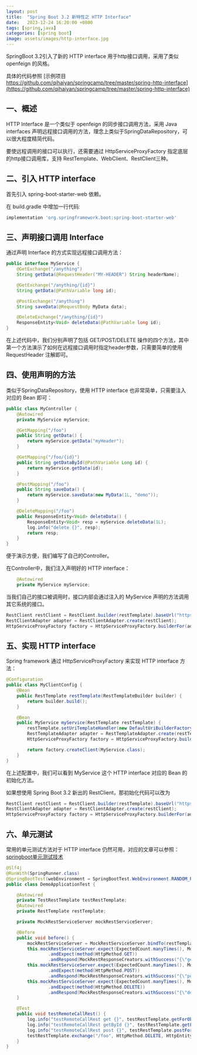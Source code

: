 ```yaml
---
layout: post
title:  "Spring Boot 3.2 新特性之 HTTP Interface"
date:   2023-12-24 16:20:00 +0800
tags: [spring,java]
categories: [spring boot]
image: assets/images/http-interface.jpg
---
```


SpringBoot 3.2引入了新的 HTTP interface 用于http接口调用，采用了类似 openfeign 的风格。

具体的代码参照 [示例项目 https://github.com/qihaiyan/springcamp/tree/master/spring-http-interface](https://github.com/qihaiyan/springcamp/tree/master/spring-http-interface)

## 一、概述

HTTP Interface 是一个类似于 openfeign 的同步接口调用方法，采用 Java interfaces 声明远程接口调用的方法，理念上类似于SpringDataRepository，可以很大程度精简代码。

要使远程调用的接口可以执行，还需要通过 HttpServiceProxyFactory 指定底层的http接口调用库，支持 RestTemplate、WebClient、RestClient三种。

## 二、引入 HTTP interface

首先引入 spring-boot-starter-web 依赖。

在 build.gradle 中增加一行代码:

``` groovy
implementation 'org.springframework.boot:spring-boot-starter-web'
```

## 三、声明接口调用 Interface

通过声明 Interface 的方式实现远程接口调用方法：

``` java
public interface MyService {
    @GetExchange("/anything")
    String getData(@RequestHeader("MY-HEADER") String headerName);

    @GetExchange("/anything/{id}")
    String getData(@PathVariable long id);

    @PostExchange("/anything")
    String saveData(@RequestBody MyData data);

    @DeleteExchange("/anything/{id}")
    ResponseEntity<Void> deleteData(@PathVariable long id);
}
```

在上述代码中，我们分别声明了包括 GET/POST/DELETE 操作的四个方法，其中第一个方法演示了如何在远程接口调用时指定header参数，只需要简单的使用 RequestHeader 注解即可。

## 四、使用声明的方法

类似于SpringDataRepository，使用 HTTP interface 也非常简单，只需要注入对应的 Bean 即可：

``` java
public class MyController {
    @Autowired
    private MyService myService;

    @GetMapping("/foo")
    public String getData() {
        return myService.getData("myHeader");
    }

    @GetMapping("/foo/{id}")
    public String getDataById(@PathVariable Long id) {
        return myService.getData(id);
    }

    @PostMapping("/foo")
    public String saveData() {
        return myService.saveData(new MyData(1L, "demo"));
    }

    @DeleteMapping("/foo")
    public ResponseEntity<Void> deleteData() {
        ResponseEntity<Void> resp = myService.deleteData(1L);
        log.info("delete {}", resp);
        return resp;
    }
}
```

便于演示方便，我们编写了自己的Controller。

在Controller中，我们注入声明好的 HTTP interface：

```java
    @Autowired
    private MyService myService;
```

当我们自己的接口被调用时，接口内部会通过注入的 MyService 声明的方法调用其它系统的接口。

```java
RestClient restClient = RestClient.builder(restTemplate).baseUrl("https://httpbin.org").build();
RestClientAdapter adapter = RestClientAdapter.create(restClient);
HttpServiceProxyFactory factory = HttpServiceProxyFactory.builderFor(adapter).build();
```

## 五、实现 HTTP interface

Spring framework 通过 HttpServiceProxyFactory 来实现 HTTP interface 方法：

``` java
@Configuration
public class MyClientConfig {
    @Bean
    public RestTemplate restTemplate(RestTemplateBuilder builder) {
        return builder.build();
    }

    @Bean
    public MyService myService(RestTemplate restTemplate) {
        restTemplate.setUriTemplateHandler(new DefaultUriBuilderFactory("https://httpbin.org"));
        RestTemplateAdapter adapter = RestTemplateAdapter.create(restTemplate);
        HttpServiceProxyFactory factory = HttpServiceProxyFactory.builderFor(adapter).build();

        return factory.createClient(MyService.class);
    }
}
```

在上述配置中，我们可以看到 MyService 这个 HTTP interface 对应的 Bean 的初始化方法。

如果想使用 Spring Boot 3.2 新出的 RestClient，那初始化代码可以改为

```java
RestClient restClient = RestClient.builder(restTemplate).baseUrl("https://httpbin.org").build();
RestClientAdapter adapter = RestClientAdapter.create(restClient);
HttpServiceProxyFactory factory = HttpServiceProxyFactory.builderFor(adapter).build();
```

## 六、单元测试

常用的单元测试方法对于 HTTP interface 仍然可用，对应的文章可以参照：[springboot单元测试技术](https://springcamp.cn/spring-boot-unit-test/)

```java
@Slf4j
@RunWith(SpringRunner.class)
@SpringBootTest(webEnvironment = SpringBootTest.WebEnvironment.RANDOM_PORT)
public class DemoApplicationTest {

    @Autowired
    private TestRestTemplate testRestTemplate;
    @Autowired
    private RestTemplate restTemplate;

    private MockRestServiceServer mockRestServiceServer;

    @Before
    public void before() {
        mockRestServiceServer = MockRestServiceServer.bindTo(restTemplate).ignoreExpectOrder(true).build();
        this.mockRestServiceServer.expect(ExpectedCount.manyTimes(), MockRestRequestMatchers.requestTo(Matchers.startsWithIgnoringCase("https://httpbin.org")))
                .andExpect(method(HttpMethod.GET))
                .andRespond(MockRestResponseCreators.withSuccess("{\"get\": 200}", MediaType.APPLICATION_JSON));
        this.mockRestServiceServer.expect(ExpectedCount.manyTimes(), MockRestRequestMatchers.requestTo(Matchers.startsWithIgnoringCase("https://httpbin.org")))
                .andExpect(method(HttpMethod.POST))
                .andRespond(MockRestResponseCreators.withSuccess("{\"post\": 200}", MediaType.APPLICATION_JSON));
        this.mockRestServiceServer.expect(ExpectedCount.manyTimes(), MockRestRequestMatchers.requestTo(Matchers.startsWithIgnoringCase("https://httpbin.org")))
                .andExpect(method(HttpMethod.DELETE))
                .andRespond(MockRestResponseCreators.withSuccess("{\"delete\": 200}", MediaType.APPLICATION_JSON));
    }

    @Test
    public void testRemoteCallRest() {
        log.info("testRemoteCallRest get {}", testRestTemplate.getForObject("/foo", String.class));
        log.info("testRemoteCallRest getById {}", testRestTemplate.getForObject("/foo/1", String.class));
        log.info("testRemoteCallRest post {}", testRestTemplate.postForObject("/foo", new MyData(1L, "demo"), String.class));
        testRestTemplate.exchange("/foo", HttpMethod.DELETE, HttpEntity.EMPTY, String.class);
    }
}
```
